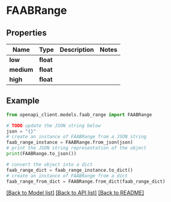 # FAABRange


## Properties

Name | Type | Description | Notes
------------ | ------------- | ------------- | -------------
**low** | **float** |  | 
**medium** | **float** |  | 
**high** | **float** |  | 

## Example

```python
from openapi_client.models.faab_range import FAABRange

# TODO update the JSON string below
json = "{}"
# create an instance of FAABRange from a JSON string
faab_range_instance = FAABRange.from_json(json)
# print the JSON string representation of the object
print(FAABRange.to_json())

# convert the object into a dict
faab_range_dict = faab_range_instance.to_dict()
# create an instance of FAABRange from a dict
faab_range_from_dict = FAABRange.from_dict(faab_range_dict)
```
[[Back to Model list]](../README.md#documentation-for-models) [[Back to API list]](../README.md#documentation-for-api-endpoints) [[Back to README]](../README.md)


